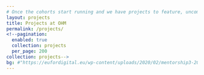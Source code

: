 ```yaml
---
# Once the cohorts start running and we have projects to feature, uncomment everything here and delete md content, layout should be "projectS" again
layout: projects
title: Projects at OHM
permalink: /projects/
<!--pagination:
  enabled: true
  collection: projects
  per_page: 200
collection: projects-->
bg: #"https://eufordigital.eu/wp-content/uploads/2020/02/mentorship3-2000w-scaled.jpg"
---
```

